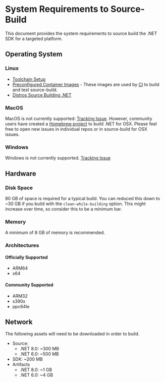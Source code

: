 # System Requirements to Source-Build

This document provides the system requirements to source build the .NET SDK for
a targeted platform.

## Operating System

### Linux

* [Toolchain
  Setup](https://github.com/dotnet/runtime/blob/main/docs/workflow/requirements/linux-requirements.md#toolchain-setup)
* [Preconfigured Container
  Images](https://github.com/dotnet/dotnet-buildtools-prereqs-docker) - These
  images are used by
  [CI](https://github.com/dotnet/dotnet/blob/main/src/sdk/eng/pipelines/templates/stages/vmr-build.yml)
  to build and test source-build.
* [Distros Source Building
  .NET](https://github.com/dotnet/source-build#net-in-linux-distributions)

### MacOS

MacOS is not currently supported: [Tracking
Issue](https://github.com/dotnet/source-build/issues/2909).  However, community
users have created a [Homebrew
project](https://github.com/Homebrew/homebrew-core/blob/master/Formula/dotnet.rb)
to build .NET for OSX.  Please feel free to open new issues in individual repos
or in source-build for OSX issues.

### Windows

Windows is not currently supported. [Tracking
Issue](https://github.com/dotnet/source-build/issues/2910)

## Hardware

### Disk Space

80 GB of space is required for a typical build. You can reduced this down to ~30
GB if you build with the `clean-while-building` option. This might increase over
time, so consider this to be a minimum bar.

### Memory

A minimum of 8 GB of memory is recommended.

### Architectures

#### Officially Supported

* ARM64
* x64

#### Community Supported

* ARM32
* s390x
* ppc64le

## Network

The following assets will need to be downloaded in order to build.

* Source:
  * .NET 8.0: ~300 MB
  * .NET 6.0: ~500 MB
* SDK: ~200 MB
* Artifacts
  * .NET 8.0: ~1 GB
  * .NET 6.0: ~4 GB
